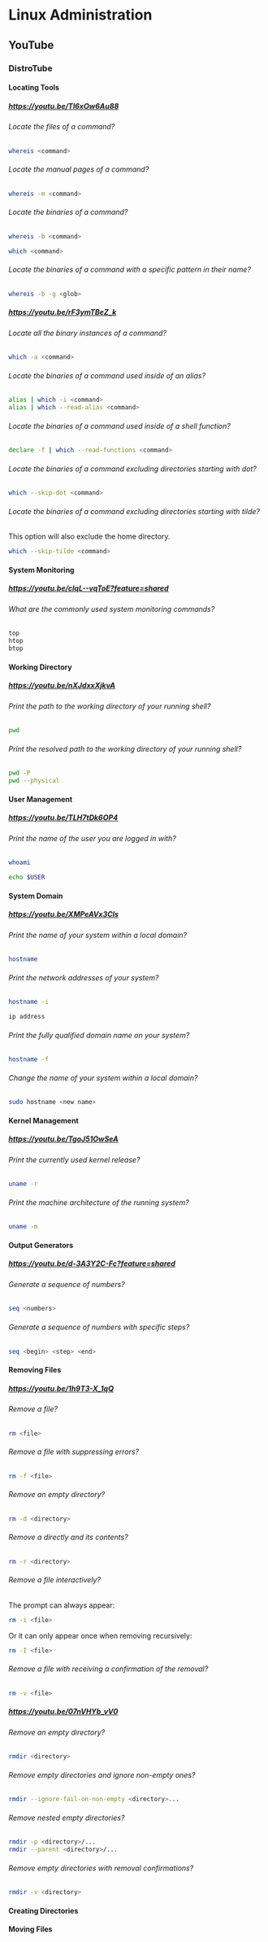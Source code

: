 # Linux Administration

## YouTube

### DistroTube

#### Locating Tools

##### https://youtu.be/Tl6xOw6Au88

###### Locate the files of a command?

```sh
whereis <command>
```

###### Locate the manual pages of a command?

```sh
whereis -m <command>
```

###### Locate the binaries of a command?

```sh
whereis -b <command>
```

```sh
which <command>
```

###### Locate the binaries of a command with a specific pattern in their name?

```sh
whereis -b -g <glob>
```

##### https://youtu.be/rF3ymTBeZ_k

###### Locate all the binary instances of a command?

```sh
which -a <command>
```

###### Locate the binaries of a command used inside of an alias?

```sh
alias | which -i <command>
alias | which --read-alias <command>
```

###### Locate the binaries of a command used inside of a shell function?

```sh
declare -f | which --read-functions <command>
```

###### Locate the binaries of a command excluding directories starting with dot?

```sh
which --skip-dot <command>
```

###### Locate the binaries of a command excluding directories starting with tilde?

This option will also exclude the home directory.

```sh
which --skip-tilde <command>
```

#### System Monitoring

##### https://youtu.be/clqL--vqToE?feature=shared

###### What are the commonly used system monitoring commands?

```sh
top
htop
btop
```

#### Working Directory

##### https://youtu.be/nXJdxxXjkvA

###### Print the path to the working directory of your running shell?

```sh
pwd
```

###### Print the resolved path to the working directory of your running shell?

```sh
pwd -P
pwd --physical
```

#### User Management

##### https://youtu.be/TLH7tDk6OP4

###### Print the name of the user you are logged in with?

```sh
whoami
```

```sh
echo $USER
```

#### System Domain

##### https://youtu.be/XMPeAVx3Cls

###### Print the name of your system within a local domain?

```sh
hostname
```

###### Print the network addresses of your system?

```sh
hostname -i
```

```sh
ip address
```

###### Print the fully qualified domain name on your system?

```sh
hostname -f
```

###### Change the name of your system within a local domain?

```sh
sudo hostname <new name>
```

#### Kernel Management

##### https://youtu.be/TgoJ51OwSeA

###### Print the currently used kernel release?

```sh
uname -r
```

###### Print the machine architecture of the running system?

```sh
uname -m
```

#### Output Generators

##### https://youtu.be/d-3A3Y2C-Fc?feature=shared

###### Generate a sequence of numbers?

```sh
seq <numbers>
```

###### Generate a sequence of numbers with specific steps?

```sh
seq <begin> <step> <end>
```

#### Removing Files

##### https://youtu.be/1h9T3-X_1qQ

###### Remove a file?

```sh
rm <file>
```

###### Remove a file with suppressing errors?

```sh
rm -f <file>
```

###### Remove an empty directory?

```sh
rm -d <directory>
```

###### Remove a directly and its contents?

```sh
rm -r <directory>
```

###### Remove a file interactively?

The prompt can always appear:

```sh
rm -i <file>
```

Or it can only appear once when removing recursively:

```sh
rm -I <file>
```

###### Remove a file with receiving a confirmation of the removal?

```sh
rm -v <file>
```

##### https://youtu.be/07nVHYb_vV0

###### Remove an empty directory?

```sh
rmdir <directory>
```

###### Remove empty directories and ignore non-empty ones?

```sh
rmdir --ignore-fail-on-non-empty <directory>...
```

###### Remove nested empty directories?

```sh
rmdir -p <directory>/...
rmdir --parent <directory>/...
```

###### Remove empty directories with removal confirmations?

```sh
rmdir -v <directory>
```

#### Creating Directories

#### Moving Files


